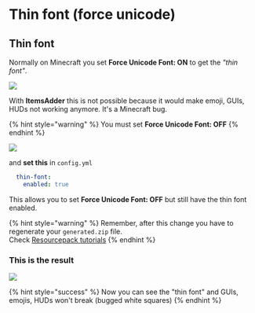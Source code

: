 # Thin font \(force unicode\)

## Thin font

Normally on Minecraft you set **Force Unicode Font: ON** to get the _"thin font"_.

![](../../../.gitbook/assets/immagine%20%284%29.png)

  
With **ItemsAdder** this is not possible because it would make emoji, GUIs, HUDs not working anymore. It's a Minecraft bug.

{% hint style="warning" %}
You must set **Force Unicode Font: OFF** 
{% endhint %}

![](../../../.gitbook/assets/immagine%20%283%29.png)

and **set this** in `config.yml`

```yaml
  thin-font:
    enabled: true
```

This allows you to set **Force Unicode Font: OFF** but still have the thin font enabled.

{% hint style="warning" %}
Remember, after this change you have to regenerate your `generated.zip` file.   
Check [Resourcepack tutorials](../../resourcepack-hosting/)
{% endhint %}

### This is the result

![](../../../.gitbook/assets/immagine%20%286%29.png)

{% hint style="success" %}
Now you can see the "thin font" and GUIs, emojis, HUDs won't break \(bugged white squares\)
{% endhint %}

